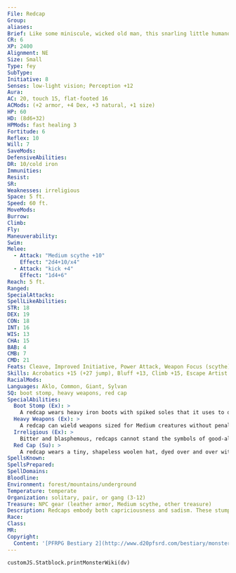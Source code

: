 ```yaml
---
File: Redcap
Group: 
aliases: 
Brief: Like some miniscule, wicked old man, this snarling little humanoid wears metal boots and a blood-red pointed cap.
CR: 6
XP: 2400
Alignment: NE
Size: Small
Type: fey
SubType: 
Initiative: 8
Senses: low-light vision; Perception +12
Aura: 
AC: 20, touch 15, flat-footed 16
ACMods: (+2 armor, +4 Dex, +3 natural, +1 size)
HP: 60
HD: (8d6+32)
HPMods: fast healing 3
Fortitude: 6
Reflex: 10
Will: 7
SaveMods: 
DefensiveAbilities: 
DR: 10/cold iron
Immunities: 
Resist: 
SR: 
Weaknesses: irreligious
Space: 5 ft.
Speed: 60 ft.
MoveMods: 
Burrow: 
Climb: 
Fly: 
Maneuverability: 
Swim: 
Melee: 
  - Attack: "Medium scythe +10"
    Effect: "2d4+10/x4"
  - Attack: "kick +4"
    Effect: "1d4+6"
Reach: 5 ft.
Ranged: 
SpecialAttacks: 
SpellLikeAbilities: 
STR: 18
DEX: 19
CON: 18
INT: 16
WIS: 13
CHA: 15
BAB: 4
CMB: 7
CMD: 21
Feats: Cleave, Improved Initiative, Power Attack, Weapon Focus (scythe)
Skills: Acrobatics +15 (+27 jump), Bluff +13, Climb +15, Escape Artist +15, Intimidate +10, Knowledge (nature) +14, Perception +12, Sense Motive +12, Stealth +19
RacialMods: 
Languages: Aklo, Common, Giant, Sylvan
SQ: boot stomp, heavy weapons, red cap
SpecialAbilities:
  Boot Stomp (Ex): >
    A redcap wears heavy iron boots with spiked soles that it uses to deadly effect in combat. These boots give the redcap a kick attack that it can make as a secondary attack, either as part of a full-attack action or as part of its movement just as if it had the Spring Attack feat.
  Heavy Weapons (Ex): >
    A redcap can wield weapons sized for Medium creatures without penalty.
  Irreligious (Ex): >
    Bitter and blasphemous, redcaps cannot stand the symbols of good-aligned religions. If a foe spends a standard action presenting such a holy symbol, any redcap that can see the creature must make a DC 15 Will save or become frightened for 1 minute and attempt to flee.  A redcap who successfully saves is shaken for 1 minute.
  Red Cap (Su): >
    A redcap wears a tiny, shapeless woolen hat, dyed over and over with the blood of its victims. While wearing this cap, a redcap gains a +4 bonus on damage rolls (included in the above totals) and fast healing 3. These benefits are lost if the cap is removed or destroyed. Caps are not transferable, even between redcaps. A redcap can create a new cap to replace a lost cap with 10 minutes of work, although until the redcap takes a standard action to dip the cap in the blood of a foe the redcap helped to kill, the cap does not grant its bonuses.
SpellsKnown: 
SpellsPrepared: 
SpellDomains: 
Bloodline: 
Environment: forest/mountains/underground
Temperature: temperate
Organization: solitary, pair, or gang (3-12)
Treasure: NPC gear (leather armor, Medium scythe, other treasure)
Description: Redcaps embody both capriciousness and sadism. These stumpy, misanthropic fey freaks exist seemingly to indulge in blissful bloodletting and self-indulgent slaughter.  Like prune-faced, angry old men, they mollycoddle their own inefficiencies and miseries in gore. Redcaps are most widely recognized for their long woolen caps, which they drench in the blood of their victims. Rumors and fairy stories abound concerning rituals and the cultural significance of their blood-soaked caps, though the practice likely evolved as an easy way for the brutish runts to create both fear and spectacle. Redcaps typically stand only 3 feet tall, with twisted frames, pointed ears, and long white beards. They dress in soiled leather armor and wear oversized, iron-shod boots that make a distinctive clanging when they run.
Race: 
Class: 
MR: 
Copyright:
  Content: '[PFRPG Bestiary 2](http://www.d20pfsrd.com/bestiary/monster-listings/fey/redcap)'
---
```

```dataviewjs
customJS.Statblock.printMonsterWiki(dv)
```
